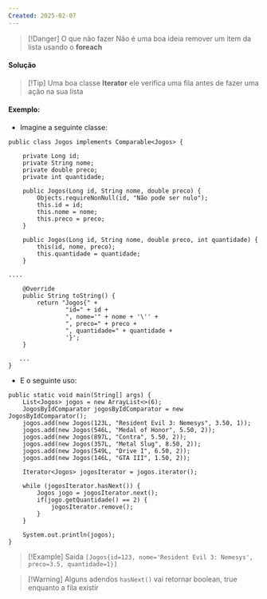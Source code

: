 ```yaml
---
Created: 2025-02-07
---
```


> [!Danger] O que não fazer
> Não é uma boa ideia remover um item da lista usando o **foreach**

#### Solução

> [!Tip] Uma boa classe
> **Iterator** ele verifica uma fila antes de fazer uma ação na sua lista


#### Exemplo: 

- Imagine a seguinte classe:

```
public class Jogos implements Comparable<Jogos> {  
  
    private Long id;  
    private String nome;  
    private double preco;  
    private int quantidade;  
  
    public Jogos(Long id, String nome, double preco) {  
        Objects.requireNonNull(id, "Não pode ser nulo");  
        this.id = id;  
        this.nome = nome;  
        this.preco = preco;  
    }  
  
    public Jogos(Long id, String nome, double preco, int quantidade) {  
        this(id, nome, preco);  
        this.quantidade = quantidade;  
    }  

....
  
    @Override  
    public String toString() {  
        return "Jogos{" +  
                "id=" + id +  
                ", nome='" + nome + '\'' +  
                ", preco=" + preco +  
                ", quantidade=" + quantidade +  
                '}';  
    }  
  
   ...
}
```

- E o seguinte uso: 

```
public static void main(String[] args) {  
    List<Jogos> jogos = new ArrayList<>(6);  
    JogosByIdComparator jogosByIdComparator = new JogosByIdComparator();  
    jogos.add(new Jogos(123L, "Resident Evil 3: Nemesys", 3.50, 1));  
    jogos.add(new Jogos(546L, "Medal of Honor", 5.50, 2));  
    jogos.add(new Jogos(897L, "Contra", 5.50, 2));  
    jogos.add(new Jogos(357L, "Metal Slug", 8.50, 2));  
    jogos.add(new Jogos(549L, "Drive I", 6.50, 2));  
    jogos.add(new Jogos(146L, "GTA III", 1.50, 2));  
  
    Iterator<Jogos> jogosIterator = jogos.iterator();  
  
    while (jogosIterator.hasNext()) {  
        Jogos jogo = jogosIterator.next();  
        if(jogo.getQuantidade() == 2) {  
            jogosIterator.remove();  
        }  
    }  
  
    System.out.println(jogos);  
}
```


> [!Example] Saida
> `[Jogos{id=123, nome='Resident Evil 3: Nemesys', preco=3.5, quantidade=1}]`


> [!Warning] Alguns adendos
> `hasNext()` vai retornar boolean, true enquanto a fila existir
> 

